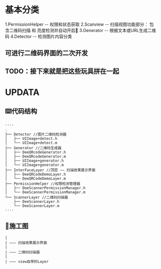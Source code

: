 # 基本分类
1.PermissionHelper -- 权限和状态获取 
2.Scanview -- 扫描视图功能部分： 包含二维码扫描 和 亮度检测并自动开启🔦
3.Generator -- 根据文本或URL生成二维码
4.Detector -- 检测图片内容分类 

## 可进行二维码界面的二次开发
## TODO：接下来就是把这些玩具拼在一起


# UPDATA


## ⌨️代码结构

```
····
.
├── Detector //图片二维码检测器
│   ├── UIImage+detect.h
│   └── UIImage+detect.m
├── Generator //二维码生成器
│   ├── DeeQRcodeGenerator.h
│   ├── DeeQRcodeGenerator.m
│   ├── UIImage+generator.h
│   └── UIImage+generator.m
├── InterFaceLayer //顶层 —— 扫描效果展示界面
│   ├── DeeQRCodeDemoLayer.h
│   └── DeeQRCodeDemoLayer.m
├── PermissionHelper //权限检测管理器
│   ├── DeeScannerPermissionManager.h
│   └── DeeScannerPermissionManager.m
└── ScannerLayer //二维码扫描器
    ├── DeeScannerLayer.h
    └── DeeScannerLayer.m 	
····
```

## 🚧施工图
```
|
| ——— 扫描效果展示界面
| 
| ——— 二维码扫描器 
|
| ——— view自带的Layer
```




